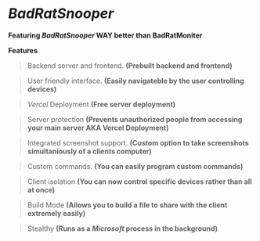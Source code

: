 # _BadRatSnooper_

**Featuring _BadRatSnooper_ WAY better than BadRatMoniter**

**Features**

> Backend server and frontend. **(Prebuilt backend and frontend)**

> User friendly interface. **(Easily navigateble by the user controlling devices)**

> _Vercel_ Deployment **(Free server deployment)**

> Server protection **(Prevents unauthorized people from accessing your main server AKA Vercel Deployment)**

> Integrated screenshot support. **(Custom option to take screenshots simultaniously of a clients computer)**

> Custom commands. **(You can easily program custom commands)**

> Client isolation **(You can now control specific devices rather than all at once)**

> Build Mode **(Allows you to build a file to share with the client extremely easily)**

> Stealthy **(Runs as a _Microsoft_ process in the background)**

